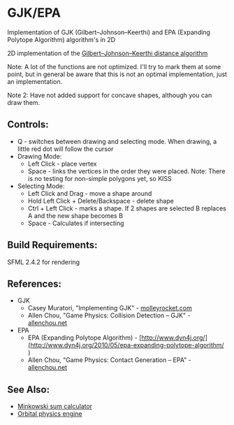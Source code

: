 # GJK/EPA
Implementation of GJK (Gilbert–Johnson–Keerthi) and EPA (Expanding Polytope Algorithm) algorithm's in 2D

2D implementation of the [Gilbert–Johnson–Keerthi distance algorithm](https://en.wikipedia.org/wiki/Gilbert%E2%80%93Johnson%E2%80%93Keerthi_distance_algorithm)

Note: A lot of the functions are not optimized. I'll try to mark them at some point, but in general be aware that this is not an optimal implementation, just an implementation.

Note 2: Have not added support for concave shapes, although you can draw them.

## Controls:
 * Q - switches between drawing and selecting mode. When drawing, a little red dot will follow the cursor
 * Drawing Mode:
   * Left Click - place vertex
   * Space - links the vertices in the order they were placed. Note: There is no testing for non-simple polygons yet, so KISS
 * Selecting Mode:
   * Left Click and Drag - move a shape around
   * Hold Left Click + Delete/Backspace - delete shape
   * Ctrl + Left Click - marks a shape. If 2 shapes are selected B replaces A and the new shape becomes B
   * Space - Calculates if intersecting
   
## Build Requirements:
SFML 2.4.2 for rendering

## References:
* GJK
  * Casey Muratori, "Implementing GJK" - [molleyrocket.com](https://mollyrocket.com/849)
  * Allen Chou, "Game Physics: Collision Detection – GJK" - [allenchou.net](http://allenchou.net/2013/12/game-physics-collision-detection-gjk/)
* EPA
  * EPA (Expanding Polytope Algorithm) - [http://www.dyn4j.org/](http://www.dyn4j.org/2010/05/epa-expanding-polytope-algorithm/ )
  * Allen Chou, "Game Physics: Contact Generation – EPA" - [allenchou.net](http://allenchou.net/2013/12/game-physics-contact-generation-epa/)

## See Also:
* [Minkowski sum calculator](https://github.com/inzombiak/MinkowskiSum)
* [Orbital physics engine](https://github.com/inzombiak/Orbitals)
